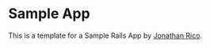 # Sample App

This is a template for a Sample Rails App 
by [Jonathan Rico](http://jonathanrm.com/).